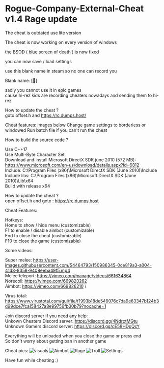 # Rogue-Company-External-Cheat v1.4 Rage update

The cheat is outdated use lite version

The cheat is now working on every version of windows

the BSOD ( blue screen of death ) is now fixed

you can now save / load settings

use this blank name in steam so no one can record you

Blank name: [᲼]

sadly you cannot use it in epic games
\
cause hi-rez kids are recording cheaters nowadays and sending them to hi-rez

How to update the cheat ?
\
goto offset.h and https://rc.dumps.host/

Cheat features: images below
Change game settings to borderless or windowed
Run batch file if you can't run the cheat

How to build the source code ?


Use C++17
\
Use Multi-Byte Character Set
\
Download and install Microsoft DirectX SDK june 2010 (572 MB):
\
https://www.microsoft.com/en-us/download/details.aspx?id=6812
\
Include: C:\Program Files (x86)\Microsoft DirectX SDK (June 2010)\Include
\
Include libs: C:\Program Files (x86)\Microsoft DirectX SDK (June 2010)\Lib\x64
\
Build with release x64

How to update the cheat ?
\
open offset.h and goto : https://rc.dumps.host

Cheat Features:

Hotkeys:
\
Home to show / hide menu (customizable)
\
F1 to enable / disable aimbot (customizable)
\
End to close the cheat (customizable)
\
F10 to close the game (customizable)

Some videos:

Super melee: https://user-images.githubusercontent.com/54464793/150986345-0ce819a3-a004-41d3-8358-9408eeba49f5.mp4
\
Melee teleport: https://vimeo.com/manage/videos/661634864
\
Norecoil: https://vimeo.com/669820262
\
Aimbot: https://vimeo.com/669826210
\

Virus total: https://www.virustotal.com/gui/file/f1993b18de549076c7da9e63347b124b3d99dce7fca158427a8e99756fb30b79?nocache=1

Join discord server if you need any help:
\
Unkown Cheaters Discord server: https://discord.gg/4NdrctMGtu
\
Unknown Gamers discord server: https://discord.gg/dE58HDgQcY

Everything will be unloaded when you close the game or press end
\
So don't worry about getting ban in another game

Cheat pics:
![visuals](https://user-images.githubusercontent.com/54464793/156117912-ae304185-0fb4-481a-8616-26553ae22fce.png)
![Aimbot](https://user-images.githubusercontent.com/54464793/156117982-c67bacc0-38d0-44fa-b429-dddcb6b83eb2.png)
![Rage](https://user-images.githubusercontent.com/54464793/156117990-819d337d-7c72-4320-b2a8-c792e37d72d7.png)
![Troll](https://user-images.githubusercontent.com/54464793/156117996-37b32cdf-2675-4854-bb49-3386d9e492ac.png)
![Settings](https://user-images.githubusercontent.com/54464793/156118001-46360745-dbc1-40d8-a82f-052cd1e0a0fa.png)

Have fun while cheating :)
